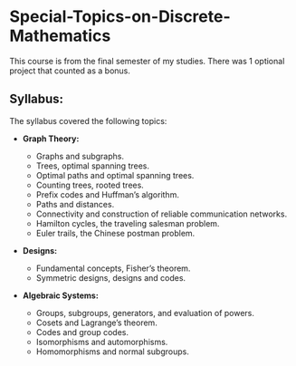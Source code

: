 # Special-Topics-on-Discrete-Mathematics

This course is from the final semester of my studies. There was 1 optional project that counted as a bonus.

## Syllabus:

The syllabus covered the following topics:

- **Graph Theory:**
  - Graphs and subgraphs.
  - Trees, optimal spanning trees.
  - Optimal paths and optimal spanning trees.
  - Counting trees, rooted trees.
  - Prefix codes and Huffman’s algorithm.
  - Paths and distances.
  - Connectivity and construction of reliable communication networks.
  - Hamilton cycles, the traveling salesman problem.
  - Euler trails, the Chinese postman problem.

- **Designs:**
  - Fundamental concepts, Fisher’s theorem.
  - Symmetric designs, designs and codes.

- **Algebraic Systems:**
  - Groups, subgroups, generators, and evaluation of powers.
  - Cosets and Lagrange’s theorem.
  - Codes and group codes.
  - Isomorphisms and automorphisms.
  - Homomorphisms and normal subgroups.
